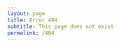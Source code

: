 ```yaml
---
layout: page
title: Error 404
subtitle: This page does not exist
permalink: /404
---
```


<div style="height:90vh"
